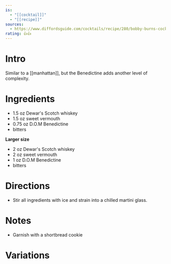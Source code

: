 ```yaml
---
is:
  - "[[cocktail]]"
  - "[[recipe]]"
sources:
  - https://www.diffordsguide.com/cocktails/recipe/280/bobby-burns-cocktail-craddocks-recipe
rating: 👍👍
---
```

# Intro
Similar to a [[manhattan]], but the Benedictine adds another level of complexity.

# Ingredients
* 1.5 oz Dewar's Scotch whiskey
* 1.5 oz sweet vermouth
* 0.75 oz D.O.M Benedictine
* bitters

**Larger size**
* 2 oz Dewar's Scotch whiskey
* 2 oz sweet vermouth
* 1 oz D.O.M Benedictine
* bitters

# Directions
* Stir all ingredients with ice and strain into a chilled martini glass.

# Notes
* Garnish with a shortbread cookie

# Variations
